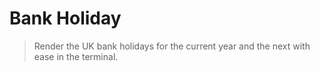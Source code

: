 # Bank Holiday

> Render the UK bank holidays for the current year and the next with ease in the terminal.
